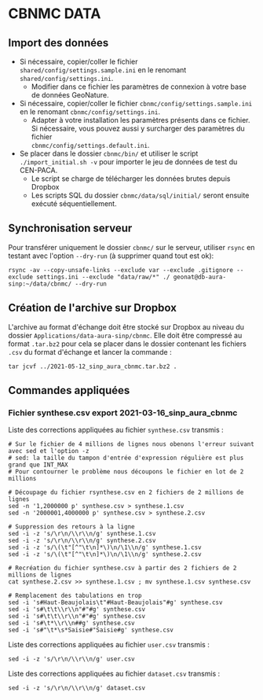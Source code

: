 # CBNMC DATA

## Import des données

* Si nécessaire, copier/coller le fichier `shared/config/settings.sample.ini` 
en le renomant `shared/config/settings.ini`.
    * Modifier dans ce fichier les paramètres de connexion à votre base de données GeoNature.
* Si nécessaire, copier/coller le fichier `cbnmc/config/settings.sample.ini` 
en le renomant `cbnmc/config/settings.ini`.
    * Adapter à votre installation les paramètres présents dans ce fichier. Si 
    nécessaire, vous pouvez aussi y surcharger des paramètres du fichier  
    `cbnmc/config/settings.default.ini`.
* Se placer dans le dossier `cbnmc/bin/` et utiliser le script 
`./import_initial.sh -v` pour importer le jeu de données de test du CEN-PACA.
    * Le script se charge de télécharger les données brutes depuis Dropbox
    * Les scripts SQL du dossier `cbnmc/data/sql/initial/` seront ensuite exécuté séquentiellement.

## Synchronisation serveur

Pour transférer uniquement le dossier `cbnmc/` sur le serveur, utiliser `rsync` 
en testant avec l'option `--dry-run` (à supprimer quand tout est ok):

```
rsync -av --copy-unsafe-links --exclude var --exclude .gitignore --exclude settings.ini --exclude "data/raw/*" ./ geonat@db-aura-sinp:~/data/cbnmc/ --dry-run
```

## Création de l'archive sur Dropbox

L'archive au format d'échange doit être stocké sur Dropbox au niveau du dossier 
`Applications/data-aura-sinp/cbnmc`.
Elle doit être compressé au format `.tar.bz2` pour cela se placer dans le
dossier contenant les fichiers `.csv` du format d'échange et lancer la commande :
```
tar jcvf ../2021-05-12_sinp_aura_cbnmc.tar.bz2 .
```

## Commandes appliquées

### Fichier synthese.csv export 2021-03-16_sinp_aura_cbnmc

Liste des corrections appliquées au fichier `synthese.csv` transmis :

```
# Sur le fichier de 4 millions de lignes nous obenons l'erreur suivant avec sed et l'option -z
# sed: la taille du tampon d'entrée d'expression régulière est plus grand que INT_MAX
# Pour contourner le problème nous découpons le fichier en lot de 2 millions

# Découpage du fichier rsynthese.csv en 2 fichiers de 2 millions de lignes
sed -n '1,2000000 p' synthese.csv > synthese.1.csv
sed -n '2000001,4000000 p' synthese.csv > synthese.2.csv

# Suppression des retours à la ligne
sed -i -z 's/\r\n/\\r\\n/g' synthese.1.csv
sed -i -z 's/\r\n/\\r\\n/g' synthese.2.csv
sed -i -z 's/\(\t"[^"\t\n]*\)\n/\1\\n/g' synthese.1.csv
sed -i -z 's/\(\t"[^"\t\n]*\)\n/\1\\n/g' synthese.2.csv

# Recréation du fichier synthese.csv à partir des 2 fichiers de 2 millions de lignes
cat synthese.2.csv >> synthese.1.csv ; mv synthese.1.csv synthese.csv

# Remplacement des tabulations en trop
sed -i 's#Haut-Beaujolais\t"#Haut-Beaujolais"#g' synthese.csv
sed -i 's#\t\t\\r\\n"#"#g' synthese.csv
sed -i 's#\t\t\\r\\n"#"#g' synthese.csv
sed -i 's#\t*\\r\\n##g' synthese.csv
sed -i 's#"\t*\s*Saisie#"Saisie#g' synthese.csv

```

Liste des corrections appliquées au fichier `user.csv` transmis :
```
sed -i -z 's/\r\n/\\r\\n/g' user.csv
```

Liste des corrections appliquées au fichier `dataset.csv` transmis :
```
sed -i -z 's/\r\n/\\r\\n/g' dataset.csv
```
